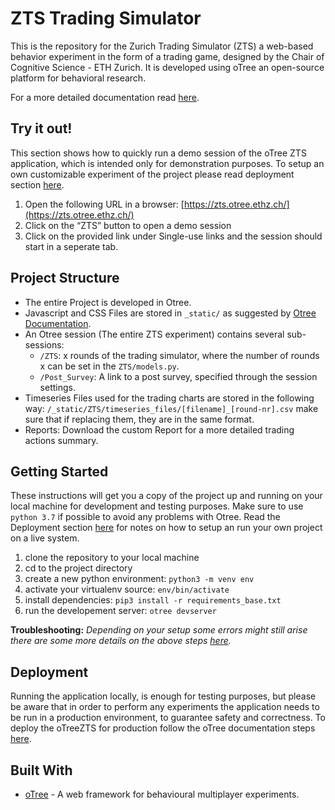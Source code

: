 # ZTS Trading Simulator
This is the repository for the Zurich Trading Simulator (ZTS) a web-based behavior experiment 
in the form of a trading game, designed by the Chair of Cognitive Science - ETH Zurich. 
It is developed using oTree an open-source platform for behavioral research.

For a more detailed documentation read [here](./documentation.pdf).

## Try it out!
This section shows how to quickly run a demo session of the oTree ZTS application, which is intended only for demonstration purposes.
To setup an own customizable experiment of the project please read deployment section [here](#deployment).

1. Open the following URL in a browser: [https://zts.otree.ethz.ch/](https://zts.otree.ethz.ch/)
2. Click on the “ZTS” button to open a demo session
3. Click on the provided link under Single-use links and the session should start in a seperate tab.

## Project Structure
- The entire Project is developed in Otree.
- Javascript and CSS Files are stored in `_static/` as suggested by [Otree Documentation](https://otree.readthedocs.io/en/latest/).
- An Otree session (The entire ZTS experiment) contains several sub-sessions:
    - `/ZTS`: x rounds of the trading simulator, where the number of rounds x can be set in the `ZTS/models.py`.
    - `/Post_Survey`: A link to a post survey, specified through the session settings.  
- Timeseries Files used for the trading charts are stored in the following way: 
    `/_static/ZTS/timeseries_files/[filename]_[round-nr].csv` make sure that if replacing them, they are in the same format.
- Reports: Download the custom Report for a more detailed trading actions summary.

## Getting Started

These instructions will get you a copy of the project up and running on your local machine for development and testing purposes. 
Make sure to use `python 3.7` if possible to avoid any problems with Otree.
Read the Deployment section [here](#deployment) for notes on how to setup an run your own project on a live system. 

1. clone the repository to your local machine
2. cd to the project directory
3. create a new python environment: `python3 -m venv env`
4. activate your virtualenv source: `env/bin/activate`
5. install dependencies: `pip3 install -r requirements_base.txt`
6. run the developement server: `otree devserver`

**Troubleshooting:**
*Depending on your setup some errors might still arise there are some more details on the above steps [here](./documentation.pdf).*

## Deployment
Running the application locally, is enough for testing purposes, but please be aware that in order to perform any experiments the application needs to be run in a production environment, to guarantee safety and correctness. To deploy the oTreeZTS for production follow the oTree documentation steps [here](https://otree.readthedocs.io/ja/latest/server/intro.html).

## Built With

* [oTree](https://www.otree.org) - A web framework for behavioural multiplayer experiments.



